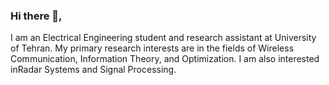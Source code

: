 ### Hi there 👋,


I am an Electrical Engineering student and research assistant at University of Tehran. My primary research interests are in the fields of Wireless Communication, Information Theory, and Optimization. I am also interested inRadar Systems and Signal Processing.





<!--
**golnazsalehi/golnazsalehi** is a ✨ _special_ ✨ repository because its `README.md` (this file) appears on your GitHub profile.

Here are some ideas to get you started:

- 🔭 I’m currently working on ...
- 🌱 I’m currently learning ...
- 👯 I’m looking to collaborate on ...
- 🤔 I’m looking for help with ...
- 💬 Ask me about ...
- 📫 How to reach me: ...
- 😄 Pronouns: ...
- ⚡ Fun fact: ...
-->
